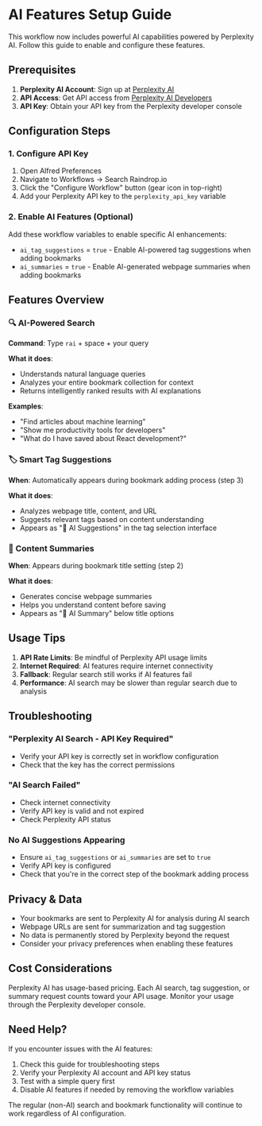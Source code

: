 # AI Features Setup Guide

This workflow now includes powerful AI capabilities powered by Perplexity AI. Follow this guide to enable and configure these features.

## Prerequisites

1. **Perplexity AI Account**: Sign up at [Perplexity AI](https://www.perplexity.ai/)
2. **API Access**: Get API access from [Perplexity AI Developers](https://docs.perplexity.ai/docs/getting-started)
3. **API Key**: Obtain your API key from the Perplexity developer console

## Configuration Steps

### 1. Configure API Key

1. Open Alfred Preferences
2. Navigate to Workflows → Search Raindrop.io
3. Click the "Configure Workflow" button (gear icon in top-right)
4. Add your Perplexity API key to the `perplexity_api_key` variable

### 2. Enable AI Features (Optional)

Add these workflow variables to enable specific AI enhancements:

- `ai_tag_suggestions` = `true` - Enable AI-powered tag suggestions when adding bookmarks
- `ai_summaries` = `true` - Enable AI-generated webpage summaries when adding bookmarks

## Features Overview

### 🔍 AI-Powered Search

**Command**: Type `rai` + space + your query

**What it does**:
- Understands natural language queries
- Analyzes your entire bookmark collection for context
- Returns intelligently ranked results with AI explanations

**Examples**:
- "Find articles about machine learning"
- "Show me productivity tools for developers" 
- "What do I have saved about React development?"

### 🏷️ Smart Tag Suggestions

**When**: Automatically appears during bookmark adding process (step 3)

**What it does**:
- Analyzes webpage title, content, and URL
- Suggests relevant tags based on content understanding
- Appears as "🤖 AI Suggestions" in the tag selection interface

### 📄 Content Summaries

**When**: Appears during bookmark title setting (step 2)

**What it does**:
- Generates concise webpage summaries
- Helps you understand content before saving
- Appears as "🤖 AI Summary" below title options

## Usage Tips

1. **API Rate Limits**: Be mindful of Perplexity API usage limits
2. **Internet Required**: AI features require internet connectivity
3. **Fallback**: Regular search still works if AI features fail
4. **Performance**: AI search may be slower than regular search due to analysis

## Troubleshooting

### "Perplexity AI Search - API Key Required"
- Verify your API key is correctly set in workflow configuration
- Check that the key has the correct permissions

### "AI Search Failed"
- Check internet connectivity
- Verify API key is valid and not expired
- Check Perplexity API status

### No AI Suggestions Appearing
- Ensure `ai_tag_suggestions` or `ai_summaries` are set to `true`
- Verify API key is configured
- Check that you're in the correct step of the bookmark adding process

## Privacy & Data

- Your bookmarks are sent to Perplexity AI for analysis during AI search
- Webpage URLs are sent for summarization and tag suggestion
- No data is permanently stored by Perplexity beyond the request
- Consider your privacy preferences when enabling these features

## Cost Considerations

Perplexity AI has usage-based pricing. Each AI search, tag suggestion, or summary request counts toward your API usage. Monitor your usage through the Perplexity developer console.

## Need Help?

If you encounter issues with the AI features:

1. Check this guide for troubleshooting steps
2. Verify your Perplexity AI account and API key status
3. Test with a simple query first
4. Disable AI features if needed by removing the workflow variables

The regular (non-AI) search and bookmark functionality will continue to work regardless of AI configuration.